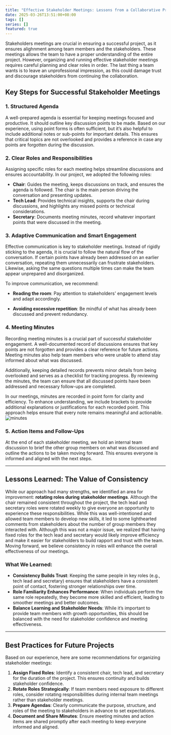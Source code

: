 ```yaml
---
title: "Effective Stakeholder Meetings: Lessons from a Collaborative Project"
date: 2025-03-26T13:51:00+08:00
tags: []
series: []
featured: true
---
```


Stakeholders meetings are crucial in ensuring a successful project, as it ensures alighnment among team members and the stakeholders. These meetings allows the team to  have a proper understanding of the entire project. However, organizing and running effective stakeholder meetings requires careful planning and clear roles in order. The last thing a team wants is to leave an unprofessional impression, as this could damage trust and discourage stakeholders from continuing the collaboration.

## Key Steps for Successful Stakeholder Meetings

### 1. Structured Agenda
A well-prepared agenda is essential for keeping meetings focused and productive. It should outline key discussion points to be made. Based on our experience, using point forms is often sufficient, but it’s also helpful to include additional notes or sub-points for important details. This ensures that critical topics are not overlooked and provides a reference in case any points are forgotten during the discussion.


### 2. Clear Roles and Responsibilities
Assigning specific roles for each meeting helps streamline discussions and ensures accountability. In our project, we adopted the following roles:
- **Chair**: Guides the meeting, keeps discussions on track, and ensures the agenda is followed. The chair is the main person driving the conversation and presenting updates.
- **Tech Lead**: Provides technical insights, supports the chair during discussions, and highlights any missed points or technical considerations.
- **Secretary**: Documents meeting minutes, record whatever important points that were discussed in the meeting.


### 3. Adaptive Communication and Smart Engagement

Effective communication is key to stakeholder meetings. Instead of rigidly sticking to the agenda, it is crucial to follow the natural flow of the conversation. If certain points have already been addressed on an earlier conversation, repeating them unnecessarily can frustrate stakeholders. Likewise, asking the same questions multiple times can make the team appear unprepared and disorganized.

To improve communication, we recommend:

- **Reading the room**: Pay attention to stakeholders' engagement levels and adapt accordingly.

- **Avoiding excessive repetition**: Be mindful of what has already been discussed and prevent redundancy.

### 4. Meeting Minutes 
Recording meeting minutes is a crucial part of successful stakeholder engagement. A well-documented record of discussions ensures that key points are not forgotten and provides a clear reference for future actions. Meeting minutes also help team members who were unable to attend stay informed about what was discussed.

Additionally, keeping detailed records prevents minor details from being overlooked and serves as a checklist for tracking progress. By reviewing the minutes, the team can ensure that all discussed points have been addressed and necessary follow-ups are completed.

In our meetings, minutes are recorded in point form for clarity and efficiency. To enhance understanding, we include brackets to provide additional explanations or justifications for each recorded point. This approach helps ensure that every note remains meaningful and actionable.
![minutes](/images/meeting/Minutes.png)


### 5. Action Items and Follow-Ups
At the end of each stakeholder meeting, we hold an internal team discussion to brief the other group members on what was discussed and outline the actions to be taken moving forward. This ensures everyone is informed and aligned with the next steps.

---
## Lessons Learned: The Value of Consistency

While our approach had many strengths, we identified an area for improvement: **rotating roles during stakeholder meetings**. Although the chair remained consistent throughout the project, the tech lead and secretary roles were rotated weekly to give everyone an opportunity to experience these responsibilities. While this was well-intentioned and allowed team members to develop new skills, it led to some lighthearted comments from stakeholders about the number of group members they interacted with. Although this was not a major issue, we realized that having fixed roles for the tech lead and secretary would likely improve efficiency and make it easier for stakeholders to build rapport and trust with the team. Moving forward, we believe consistency in roles will enhance the overall effectiveness of our meetings.

### What We Learned:
- **Consistency Builds Trust**: Keeping the same people in key roles (e.g., tech lead and secretary) ensures that stakeholders have a consistent point of contact, fostering stronger relationships over time.
- **Role Familiarity Enhances Performance**: When individuals perform the same role repeatedly, they become more skilled and efficient, leading to smoother meetings and better outcomes.
- **Balance Learning and Stakeholder Needs**: While it’s important to provide team members with growth opportunities, this should be balanced with the need for stakeholder confidence and meeting effectiveness.

---

## Best Practices for Future Projects

Based on our experience, here are some recommendations for organizing stakeholder meetings:

1. **Assign Fixed Roles**: Identify a consistent chair, tech lead, and secretary for the duration of the project. This ensures continuity and builds stakeholder confidence.
2. **Rotate Roles Strategically**: If team members need exposure to different roles, consider rotating responsibilities during internal team meetings rather than stakeholder meetings.
3. **Prepare Agendas**: Clearly communicate the purpose, structure, and roles of the meeting to stakeholders in advance to set expectations.
4. **Document and Share Minutes**: Ensure meeting minutes and action items are shared promptly after each meeting to keep everyone informed and aligned.

